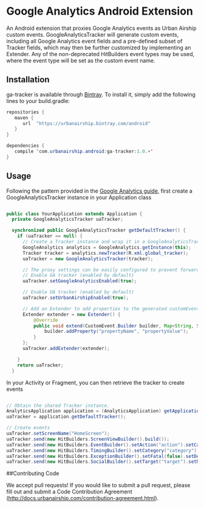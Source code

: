 # Google Analytics Android Extension

An Android extension that proxies Google Analytics events as Urban Airship custom events. GoogleAnalyticsTracker will generate custom events, including all Google Analytics event fields and a pre-defined subset of Tracker fields, which may then be further customized by implementing an Extender. Any of the non-deprecated HitBuilders event types may be used, where the event type will be set as the custom event name.


## Installation

ga-tracker is available through [Bintray](https://bintray.com/urbanairship). To install
it, simply add the following lines to your build.gradle:

```java
repositories {
   maven {
      url  "https://urbanairship.bintray.com/android"
   }
}

dependencies {
   compile 'com.urbanairship.android:ga-tracker:1.0.+'
}
```

## Usage

Following the pattern provided in the [Google Analytics guide](https://developers.google.com/analytics/devguides/collection/android/v4/#set-up-your-project),
first create a GoogleAnalyticsTracker instance in your Application class

```java

public class YourApplication extends Application {
  private GoogleAnalyticsTracker uaTracker;

  synchronized public GoogleAnalyticsTracker getDefaultTracker() {
    if (uaTracker == null) {
      // Create a Tracker instance and wrap it in a GoogleAnalyticsTracker instance
      GoogleAnalytics analytics = GoogleAnalytics.getInstance(this);
      Tracker tracker = analytics.newTracker(R.xml.global_tracker);
      uaTracker = new GoogleAnalyticsTracker(tracker);

      // The proxy settings can be easily configured to prevent forwarding events to either Urban Airship or Google Analytics.
      // Enable GA tracker (enabled by default)
      uaTracker.setGoogleAnalyticsEnabled(true);

      // Enable UA tracker (enabled by default)
      uaTracker.setUrbanAirshipEnabled(true);

      // Add an Extender to add properties to the generated customEvent
      Extender extender = new Extender() {
          @Override
          public void extend(CustomEvent.Builder builder, Map<String, String> json, GoogleAnalyticsTracker tracker) {
              builder.addProperty("propertyName", "propertyValue");
          }
      };
      uaTracker.addExtender(extender);

    }
    return uaTracker;
  }
```

In your Activity or Fragment, you can then retrieve the tracker to create events

```java

// Obtain the shared Tracker instance.
AnalyticsApplication application = (AnalyticsApplication) getApplication();
uaTracker = application.getDefaultTracker();

// Create events
uaTracker.setScreenName("HomeScreen");
uaTracker.send(new HitBuilders.ScreenViewBuilder().build());
uaTracker.send(new HitBuilders.EventBuilder().setAction("action").setCategory("category").setLabel("label").setValue(5).build());
uaTracker.send(new HitBuilders.TimingBuilder().setCategory("category").setLabel("label").setValue(5).setVariable("variable").build());
uaTracker.send(new HitBuilders.ExceptionBuilder().setFatal(false).setDescription("description").build());
uaTracker.send(new HitBuilders.SocialBuilder().setTarget("target").setNetwork("network").setAction("action").build());
```

##Contributing Code

We accept pull requests! If you would like to submit a pull request, please fill out and submit a Code Contribution Agreement (http://docs.urbanairship.com/contribution-agreement.html).
